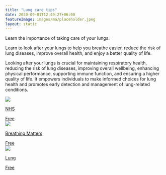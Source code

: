```yaml
---
title: "Lung care tips"
date: 2020-09-01T12:49:27+06:00
featureImage: images/ma/placeholder.jpeg
layout: static
---
```


Learn the importance of taking care of your lungs.

Learn to look after your lungs to help you breathe easier, reduce the risk of lung diseases, improve overall health, and enjoy a better quality of life.

Looking after your lungs is crucial for maintaining respiratory health, reducing the risk of lung diseases, improving overall wellbeing, enhancing physical performance, supporting immune function, and ensuring a higher quality of life. It empowers individuals to make informed choices for lung health and promotes early detection and management of lung-related conditions.

<a class="ma-link" href="https://www.southeastclinicalnetworks.nhs.uk/loveyourlungs/"><div class="ma-card ma-card-Health"><div class="ma-icon"><img src ="/images/Icon-check - health - opacity.svg"/></div><div class="ma-name"><p>NHS</p></div><div class="ma-paid-text"><span>Free</span></div></div></a><a class="ma-link" href="https://www.breathingmatters.co.uk/about/love-your-lungs/"><div class="ma-card ma-card-Health"><div class="ma-icon"><img src ="/images/Icon-check - health - opacity.svg"/></div><div class="ma-name"><p>Breathing Matters</p></div><div class="ma-paid-text"><span>Free </span></div></div></a><a class="ma-link" href="https://www.lung.org/lung-health-diseases/wellness/breathing-exercises"><div class="ma-card ma-card-Health"><div class="ma-icon"><img src ="/images/Icon-check - health - opacity.svg"/></div><div class="ma-name"><p>Lung</p></div><div class="ma-paid-text"><span>Free </span></div></div></a>  

<br/><br/>






